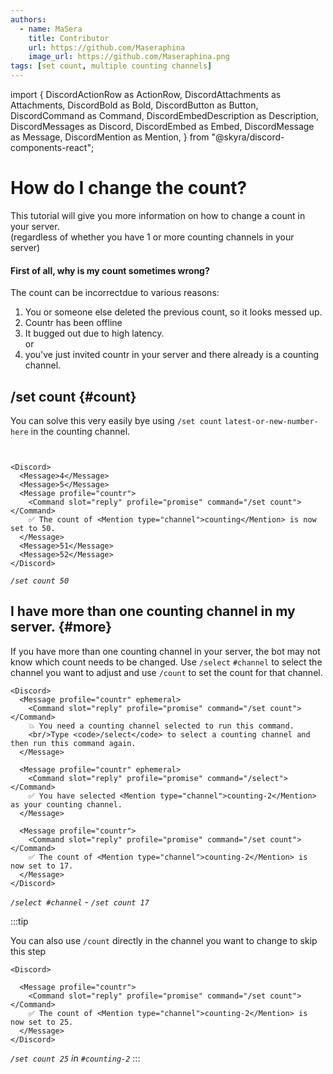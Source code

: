 ```yaml
---
authors:
  - name: MaSera
    title: Contributor
    url: https://github.com/Maseraphina
    image_url: https://github.com/Maseraphina.png
tags: [set count, multiple counting channels]
---
```

import {
  DiscordActionRow as ActionRow,
  DiscordAttachments as Attachments,
  DiscordBold as Bold,
  DiscordButton as Button,
  DiscordCommand as Command,
  DiscordEmbedDescription as Description,
  DiscordMessages as Discord,
  DiscordEmbed as Embed,
  DiscordMessage as Message,
  DiscordMention as Mention,
} from "@skyra/discord-components-react";

# How do I change the count?
This tutorial will give you more information on how to change a count in your server.<br/>(regardless of whether you have 1 or more counting channels in your server)

<!--truncate-->
#### First of all, why is my count sometimes wrong?

The count can be incorrectdue to various reasons:
1. You or someone else deleted the previous count, so it looks messed up.
2. Countr has been offline
3. It bugged out due to high latency.
  <br/>or
4. you've just invited countr in your server and there already  is a counting channel.

## /set count {#count}
You can solve this very easily bye using `/set count` `latest-or-new-number-here` in the counting channel.

```mdx-code-block


<Discord>
  <Message>4</Message>
  <Message>5</Message>
  <Message profile="countr">
    <Command slot="reply" profile="promise" command="/set count"></Command>
    ✅ The count of <Mention type="channel">counting</Mention> is now set to 50.
  </Message>
  <Message>51</Message>
  <Message>52</Message>
</Discord>
```
*`/set count 50`*

## I have more than one counting channel in my server. {#more}

If you have more than one counting channel in your server, the bot may not know which count needs to be changed.
Use `/select` `#channel` to select the channel you want to adjust and use `/count` to set the count for that channel.


```mdx-code-block
<Discord>
  <Message profile="countr" ephemeral>
    <Command slot="reply" profile="promise" command="/set count"></Command>    
    💥 You need a counting channel selected to run this command.
    <br/>Type <code>/select</code> to select a counting channel and then run this command again.
  </Message>
  
  <Message profile="countr" ephemeral>
    <Command slot="reply" profile="promise" command="/select"></Command>    
    ✅ You have selected <Mention type="channel">counting-2</Mention> as your counting channel.
  </Message>
  
  <Message profile="countr">
    <Command slot="reply" profile="promise" command="/set count"></Command>
    ✅ The count of <Mention type="channel">counting-2</Mention> is now set to 17.
  </Message>
</Discord>
```
*`/select #channel`* - *`/set count 17`*
<br/>

:::tip


You can also use `/count` directly in the channel you want to change to skip this step


```mdx-code-block
<Discord>
  
  <Message profile="countr">
    <Command slot="reply" profile="promise" command="/set count"></Command>
    ✅ The count of <Mention type="channel">counting-2</Mention> is now set to 25.
  </Message>
</Discord>
```
*`/set count 25` in `#counting-2`*
::: 
